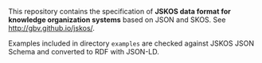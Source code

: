 This repository contains the specification of **JSKOS data format for knowledge organization systems** based on JSON and SKOS. See <http://gbv.github.io/jskos/>.

Examples included in directory `examples` are checked against JSKOS JSON Schema and converted to RDF with JSON-LD. 
